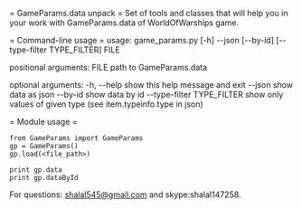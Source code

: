 = GameParams.data unpack =
Set of tools and classes that will help you in your work with GameParams.data of WorldOfWarships game.

= Command-line usage =
usage: game_params.py [-h] --json [--by-id] [--type-filter TYPE_FILTER] FILE

positional arguments:
  FILE                  path to GameParams.data

optional arguments:
  -h, --help            show this help message and exit
  --json                show data as json
  --by-id               show data by id
  --type-filter TYPE_FILTER
                        show only values of given type (see item.typeinfo.type
                        in json)

= Module usage =
```
from GameParams import GameParams
gp = GameParams()
gp.load(<file_path>)

print gp.data
print gp.dataById
```

For questions: shalal545@gmail.com and skype:shalal147258.
